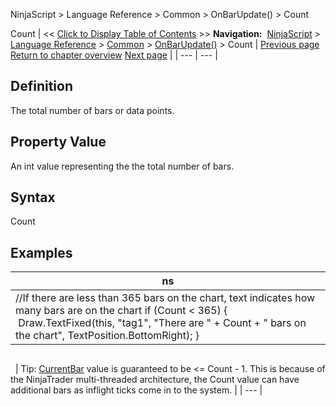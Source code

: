 ﻿
NinjaScript > Language Reference > Common > OnBarUpdate() > Count

Count
| << [Click to Display Table of Contents](count.md) >> **Navigation:**     [NinjaScript](ninjascript.md) > [Language Reference](language_reference_wip.md) > [Common](common.md) > [OnBarUpdate()](onbarupdate.md) > Count | [Previous page](calculate.md) [Return to chapter overview](onbarupdate.md) [Next page](currentbar.md) |
| --- | --- |
## Definition
The total number of bars or data points.
## 
## Property Value
An int value representing the the total number of bars.
 
## Syntax
Count
 
## 
## Examples
| ns |
| --- |
| //If there are less than 365 bars on the chart, text indicates how many bars are on the chart if (Count < 365) {  Draw.TextFixed(this, "tag1", "There are " + Count + " bars on the chart", TextPosition.BottomRight); } |

## 
 
| Tip: [CurrentBar](currentbar.md) value is guaranteed to be <= Count - 1. This is because of the NinjaTrader multi-threaded architecture, the Count value can have additional bars as inflight ticks come in to the system. |
| --- |

